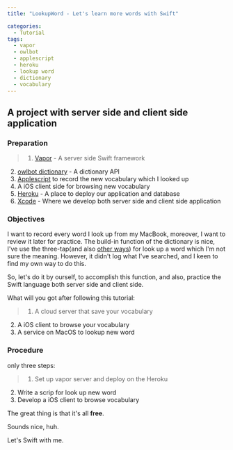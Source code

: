 ```yaml
---
title: "LookupWord - Let's learn more words with Swift"

categories:
  - Tutorial
tags:
  - vapor
  - owlbot
  - applescript
  - heroku
  - lookup word
  - dictionary
  - vocabulary
---
```



## A project with server side and client side application



### Preparation

> 1. [Vapor](http://vapor.university/) - A server side Swift framework
2. [owlbot dictionary](https://owlbot.info/api/v1/dictionary/owl) - A dictionary API
3. [Applescript](http://apple.stackexchange.com/questions/121790/is-there-a-way-to-track-my-look-ups-in-the-osx-dictionary/121802#121802) to record the new vocabulary which I looked up
4. A iOS client side for browsing new vocabulary
5. [Heroku](https://www.heroku.com/) - A place to deploy our application and database
6. [Xcode](https://itunes.apple.com/hk/app/xcode/id497799835?l=zh&mt=12) - Where we develop both server side and client side application


### Objectives

I want to record every word I look up from my MacBook, moreover, I want to review it later for practice. The build-in function of the dictionary is nice, I've use the three-tap(and also [other ways](https://computers.tutsplus.com/tutorials/quick-tip-5-ways-to-grab-a-definition-in-os-x--mac-31062)) for look up a word which I'm not sure the meaning. However, it didn't log what I've searched, and I keen to find my own way to do this.

So, let's do it by ourself, to accomplish this function, and also, practice the Swift language both server side and client side.

What will you got after following this tutorial:

> 1. A cloud server that save your vocabulary
2. A iOS client to browse your vocabulary
3. A service on MacOS to lookup new word


### Procedure

only three steps:

> 1. Set up vapor server and deploy on the Heroku
2. Write a scrip for look up new word
3. Develop a iOS client to browse vocabulary





The great thing is that it's all **free**.

Sounds nice, huh.

Let's Swift with me.


